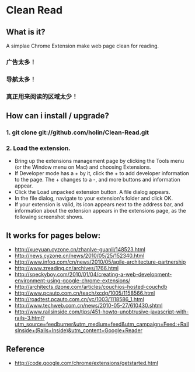 # Clean Read
## What is it?

A simplae Chrome Extension make web page clean for reading.

### 广告太多！
### 导航太多！
### 真正用来阅读的区域太少！

## How can i install / upgrade?

### 1. git clone git://github.com/holin/Clean-Read.git

### 2. Load the extension.
- Bring up the extensions management page by clicking the Tools menu   (or the Window menu on Mac) and choosing Extensions.
- If Developer mode has a + by it, click the + to add developer information to the page. The + changes to a -, and more buttons and information appear.
- Click the Load unpacked extension button. A file dialog appears.
- In the file dialog, navigate to your extension's folder and click OK.
- If your extension is valid, its icon appears next to the address bar, and information about the extension appears in the extensions page, as the following screenshot shows.

## It works for pages below:
- http://xueyuan.cyzone.cn/zhanlve-guanli/148523.html
- http://news.cyzone.cn/news/2010/05/25/152340.html
- http://www.infoq.com/cn/news/2010/05/agile-architecture-partnership
- http://www.zreading.cn/archives/1766.html
- http://speckyboy.com/2010/01/04/creating-a-web-development-environment-using-google-chrome-extensions/
- http://architects.dzone.com/articles/couchios-hosted-couchdb
- http://www.pcauto.com.cn/teach/xcdg/1005/1158566.html
- http://roadtest.pcauto.com.cn/yc/1003/1118586_1.html
- http://www.techweb.com.cn/news/2010-05-27/610430.shtml
- http://www.railsinside.com/tips/451-howto-unobtrusive-javascript-with-rails-3.html?utm_source=feedburner&utm_medium=feed&utm_campaign=Feed:+RailsInside+(Rails+Inside)&utm_content=Google+Reader

## Reference 
- http://code.google.com/chrome/extensions/getstarted.html